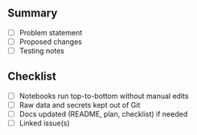 ## Summary
- [ ] Problem statement
- [ ] Proposed changes
- [ ] Testing notes

## Checklist
- [ ] Notebooks run top-to-bottom without manual edits
- [ ] Raw data and secrets kept out of Git
- [ ] Docs updated (README, plan, checklist) if needed
- [ ] Linked issue(s)
